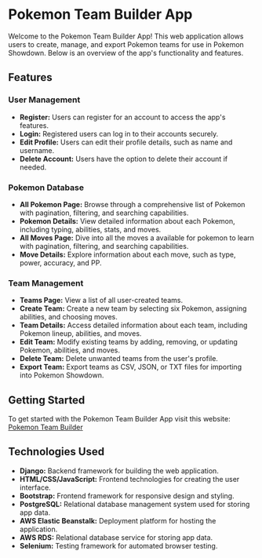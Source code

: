 # Pokemon Team Builder App

Welcome to the Pokemon Team Builder App! This web application allows users to create, manage, and export Pokemon teams for use in Pokemon Showdown. Below is an overview of the app's functionality and features.

## Features

### User Management
- **Register:** Users can register for an account to access the app's features.
- **Login:** Registered users can log in to their accounts securely.
- **Edit Profile:** Users can edit their profile details, such as name and username.
- **Delete Account:** Users have the option to delete their account if needed.

### Pokemon Database
- **All Pokemon Page:** Browse through a comprehensive list of Pokemon with pagination, filtering, and searching capabilities.
- **Pokemon Details:** View detailed information about each Pokemon, including typing, abilities, stats, and moves.
- **All Moves Page:** Dive into all the moves a available for pokemon to learn with pagination, filtering, and searching capabilities.
- **Move Details:** Explore information about each move, such as type, power, accuracy, and PP.

### Team Management
- **Teams Page:** View a list of all user-created teams.
- **Create Team:** Create a new team by selecting six Pokemon, assigning abilities, and choosing moves.
- **Team Details:** Access detailed information about each team, including Pokemon lineup, abilities, and moves.
- **Edit Team:** Modify existing teams by adding, removing, or updating Pokemon, abilities, and moves.
- **Delete Team:** Delete unwanted teams from the user's profile.
- **Export Team:** Export teams as CSV, JSON, or TXT files for importing into Pokemon Showdown.

## Getting Started
To get started with the Pokemon Team Builder App visit this website: [Pokemon Team Builder](http://pokemonteambuilder-env-2.eba-dimafhn3.us-east-2.elasticbeanstalk.com/home/)

## Technologies Used

- **Django:** Backend framework for building the web application.
- **HTML/CSS/JavaScript:** Frontend technologies for creating the user interface.
- **Bootstrap:** Frontend framework for responsive design and styling.
- **PostgreSQL:** Relational database management system used for storing app data.
- **AWS Elastic Beanstalk:** Deployment platform for hosting the application.
- **AWS RDS:** Relational database service for storing app data.
- **Selenium:** Testing framework for automated browser testing.